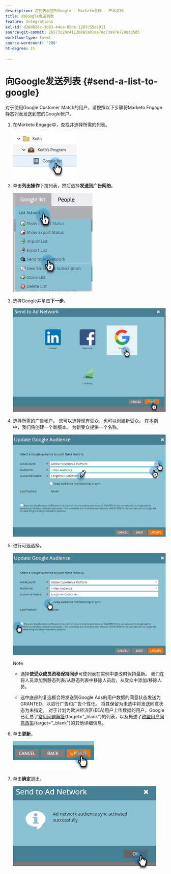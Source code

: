 ```yaml
---
description: 将列表发送到Google - Marketo文档 — 产品文档
title: 向Google发送列表
feature: Integrations
exl-id: d28d828c-3d83-44ca-85de-1207c55ec911
source-git-commit: 26573c20c411208e5a01aa7ec73a97e7208b35d5
workflow-type: tm+mt
source-wordcount: '208'
ht-degree: 1%

---
```


# 向Google发送列表 {#send-a-list-to-google}

对于使用Google Customer Match的用户，请按照以下步骤将Marketo Engage静态列表发送到您的Google帐户。

1. 在Marketo Engage中，查找并选择所需的列表。

   ![](assets/send-a-list-to-google-1.png)

1. 单击&#x200B;**列出操作**&#x200B;下拉列表，然后选择&#x200B;**发送到广告网络**。

   ![](assets/send-a-list-to-google-2.png)

1. 选择Google并单击&#x200B;**下一步**。

   ![](assets/send-a-list-to-google-3.png)

1. 选择所需的广告帐户。 您可以选择现有受众，也可以创建新受众。 在本例中，我们将创建一个新版本。 为新受众提供一个名称。

   ![](assets/send-a-list-to-google-4.png)

1. 进行可选选择。

   ![](assets/send-a-list-to-google-5.png)

   >[!NOTE]
   >
   >* 选择&#x200B;**使受众成员资格保持同步**&#x200B;可使列表在实例中更改时保持最新。 我们在将人员添加到静态列表/从静态列表中移除人员后，从受众中添加/移除人员。
   >
   >* 选中底部的复选框会将发送到Google Ads的用户数据的同意状态发送为GRANTED，以进行广告和广告个性化。 将其保留为未选中将发送同意状态为未指定。 对于计划为欧洲经济区(EEA)用户上传数据的用户，Google已汇总了[常见问题解答](https://support.google.com/google-ads/answer/14310715){target="_blank"}的列表，以及概述了[欧盟用户同意政策](https://www.google.com/about/company/user-consent-policy/){target="_blank"}的其他详细信息。

1. 单击&#x200B;**更新**。

   ![](assets/send-a-list-to-google-6.png)

1. 单击&#x200B;**确定**&#x200B;退出。

   ![](assets/send-a-list-to-google-7.png)
